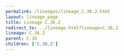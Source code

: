 ```yaml
---
permalink: /lineages/lineage_C.36.2.html
layout: lineage_page
title: Lineage C.36.2
redirect_to: ../lineage.html?lineage=C.36.2
lineage: C.36.2
parent: C.36
children: ['C.36.2']
---
```

